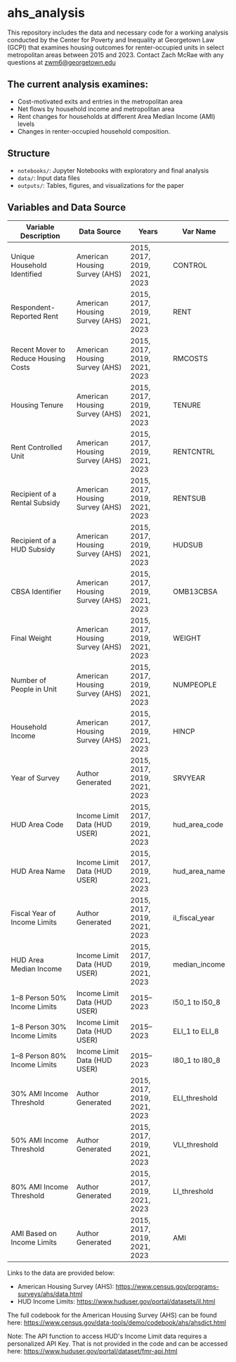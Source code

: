 # ahs_analysis
This repository includes the data and necessary code for a working analysis conducted by the Center for Poverty and Inequality at Georgetown Law (GCPI) that examines housing outcomes for renter-occupied units in select metropolitan areas between 2015 and 2023. Contact Zach McRae with any questions at zwm6@georgetown.edu

## The current analysis examines:
- Cost-motivated exits and entries in the metropolitan area
- Net flows by household income and metropolitan area
- Rent changes for households at different Area Median Income (AMI) levels
- Changes in renter-occupied household composition.

## Structure
- `notebooks/`: Jupyter Notebooks with exploratory and final analysis
- `data/`: Input data files
- `outputs/`: Tables, figures, and visualizations for the paper

## Variables and Data Source
| Variable Description | Data Source                   | Years                        | Var Name       |
|----------------------|-------------------------------|------------------------------|----------------|
| Unique Household Identified | American Housing Survey (AHS)     | 2015, 2017, 2019, 2021, 2023 | CONTROL        |
| Respondent-Reported Rent | American Housing Survey (AHS)     | 2015, 2017, 2019, 2021, 2023 | RENT           |
| Recent Mover to Reduce Housing Costs | American Housing Survey (AHS)     | 2015, 2017, 2019, 2021, 2023 | RMCOSTS        |
| Housing Tenure         | American Housing Survey (AHS)     | 2015, 2017, 2019, 2021, 2023 | TENURE         |
| Rent Controlled Unit   | American Housing Survey (AHS)     | 2015, 2017, 2019, 2021, 2023 | RENTCNTRL      |
| Recipient of a Rental Subsidy | American Housing Survey (AHS)     | 2015, 2017, 2019, 2021, 2023 | RENTSUB        |
| Recipient of a HUD Subsidy | American Housing Survey (AHS)     | 2015, 2017, 2019, 2021, 2023 | HUDSUB         |
| CBSA Identifier        | American Housing Survey (AHS)     | 2015, 2017, 2019, 2021, 2023 | OMB13CBSA      |
| Final Weight           | American Housing Survey (AHS)     | 2015, 2017, 2019, 2021, 2023 | WEIGHT         |
| Number of People in Unit | American Housing Survey (AHS)     | 2015, 2017, 2019, 2021, 2023 | NUMPEOPLE      |
| Household Income       | American Housing Survey (AHS)     | 2015, 2017, 2019, 2021, 2023 | HINCP          |
| Year of Survey         | Author Generated                 | 2015, 2017, 2019, 2021, 2023 | SRVYEAR        |
| HUD Area Code          | Income Limit Data (HUD USER)     | 2015, 2017, 2019, 2021, 2023 | hud_area_code  |
| HUD Area Name          | Income Limit Data (HUD USER)     | 2015, 2017, 2019, 2021, 2023 | hud_area_name  |
| Fiscal Year of Income Limits | Author Generated             | 2015, 2017, 2019, 2021, 2023 | il_fiscal_year |
| HUD Area Median Income | Income Limit Data (HUD USER)     | 2015, 2017, 2019, 2021, 2023 | median_income  |
| 1–8 Person 50% Income Limits | Income Limit Data (HUD USER) | 2015–2023                    | l50_1 to l50_8 |
| 1–8 Person 30% Income Limits | Income Limit Data (HUD USER) | 2015–2023                    | ELI_1 to ELI_8 |
| 1–8 Person 80% Income Limits | Income Limit Data (HUD USER) | 2015–2023                    | l80_1 to l80_8 |
| 30% AMI Income Threshold | Author Generated               | 2015, 2017, 2019, 2021, 2023 | ELI_threshold  |
| 50% AMI Income Threshold | Author Generated               | 2015, 2017, 2019, 2021, 2023 | VLI_threshold  |
| 80% AMI Income Threshold | Author Generated               | 2015, 2017, 2019, 2021, 2023 | LI_threshold   |
| AMI Based on Income Limits | Author Generated             | 2015, 2017, 2019, 2021, 2023 | AMI            |

Links to the data are provided below:
- American Housing Survey (AHS): https://www.census.gov/programs-surveys/ahs/data.html
- HUD Income Limits: https://www.huduser.gov/portal/datasets/il.html

The full codebook for the American Housing Survey (AHS) can be found here: https://www.census.gov/data-tools/demo/codebook/ahs/ahsdict.html

Note: The API function to access HUD's Income Limit data requires a personalized API Key. That is not provided in the code and can be accessed here: https://www.huduser.gov/portal/dataset/fmr-api.html  


